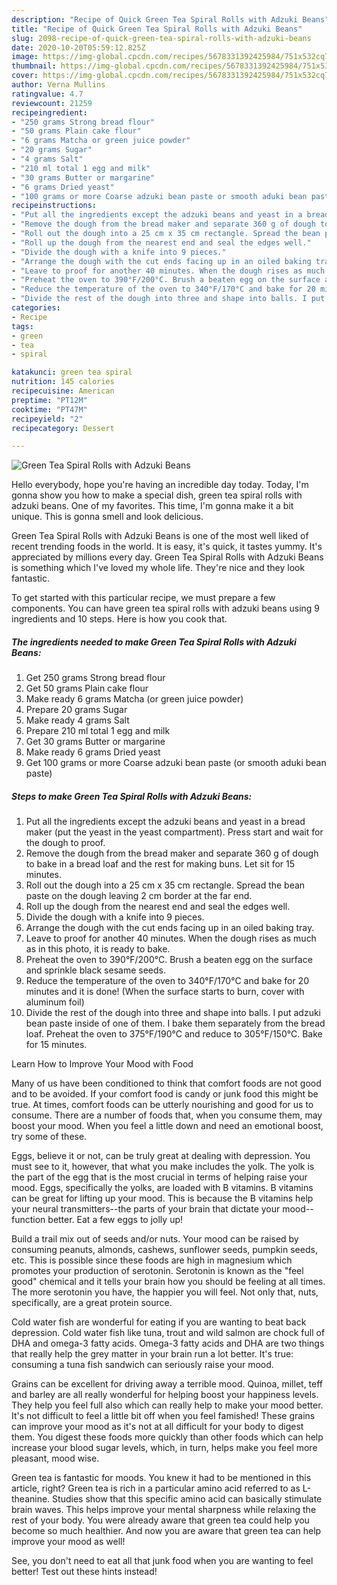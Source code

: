 ```yaml
---
description: "Recipe of Quick Green Tea Spiral Rolls with Adzuki Beans"
title: "Recipe of Quick Green Tea Spiral Rolls with Adzuki Beans"
slug: 2098-recipe-of-quick-green-tea-spiral-rolls-with-adzuki-beans
date: 2020-10-20T05:59:12.825Z
image: https://img-global.cpcdn.com/recipes/5678331392425984/751x532cq70/green-tea-spiral-rolls-with-adzuki-beans-recipe-main-photo.jpg
thumbnail: https://img-global.cpcdn.com/recipes/5678331392425984/751x532cq70/green-tea-spiral-rolls-with-adzuki-beans-recipe-main-photo.jpg
cover: https://img-global.cpcdn.com/recipes/5678331392425984/751x532cq70/green-tea-spiral-rolls-with-adzuki-beans-recipe-main-photo.jpg
author: Verna Mullins
ratingvalue: 4.7
reviewcount: 21259
recipeingredient:
- "250 grams Strong bread flour"
- "50 grams Plain cake flour"
- "6 grams Matcha or green juice powder"
- "20 grams Sugar"
- "4 grams Salt"
- "210 ml total 1 egg and milk"
- "30 grams Butter or margarine"
- "6 grams Dried yeast"
- "100 grams or more Coarse adzuki bean paste or smooth aduki bean paste"
recipeinstructions:
- "Put all the ingredients except the adzuki beans and yeast in a bread maker (put the yeast in the yeast compartment). Press start and wait for the dough to proof."
- "Remove the dough from the bread maker and separate 360 g of dough to bake in a bread loaf and the rest for making buns. Let sit for 15 minutes."
- "Roll out the dough into a 25 cm x 35 cm rectangle. Spread the bean paste on the dough leaving 2 cm border at the far end."
- "Roll up the dough from the nearest end and seal the edges well."
- "Divide the dough with a knife into 9 pieces."
- "Arrange the dough with the cut ends facing up in an oiled baking tray."
- "Leave to proof for another 40 minutes. When the dough rises as much as in this photo, it is ready to bake."
- "Preheat the oven to 390°F/200°C. Brush a beaten egg on the surface and sprinkle black sesame seeds."
- "Reduce the temperature of the oven to 340°F/170°C and bake for 20 minutes and it is done! (When the surface starts to burn, cover with aluminum foil)"
- "Divide the rest of the dough into three and shape into balls. I put adzuki bean paste inside of one of them. I bake them separately from the bread loaf. Preheat the oven to 375°F/190°C and reduce to 305°F/150°C. Bake for 15 minutes."
categories:
- Recipe
tags:
- green
- tea
- spiral

katakunci: green tea spiral 
nutrition: 145 calories
recipecuisine: American
preptime: "PT12M"
cooktime: "PT47M"
recipeyield: "2"
recipecategory: Dessert

---
```



![Green Tea Spiral Rolls with Adzuki Beans](https://img-global.cpcdn.com/recipes/5678331392425984/751x532cq70/green-tea-spiral-rolls-with-adzuki-beans-recipe-main-photo.jpg)

Hello everybody, hope you're having an incredible day today. Today, I'm gonna show you how to make a special dish, green tea spiral rolls with adzuki beans. One of my favorites. This time, I'm gonna make it a bit unique. This is gonna smell and look delicious.

Green Tea Spiral Rolls with Adzuki Beans is one of the most well liked of recent trending foods in the world. It is easy, it's quick, it tastes yummy. It's appreciated by millions every day. Green Tea Spiral Rolls with Adzuki Beans is something which I've loved my whole life. They're nice and they look fantastic.




To get started with this particular recipe, we must prepare a few components. You can have green tea spiral rolls with adzuki beans using 9 ingredients and 10 steps. Here is how you cook that.

<!--inarticleads1-->

##### The ingredients needed to make Green Tea Spiral Rolls with Adzuki Beans:

1. Get 250 grams Strong bread flour
1. Get 50 grams Plain cake flour
1. Make ready 6 grams Matcha (or green juice powder)
1. Prepare 20 grams Sugar
1. Make ready 4 grams Salt
1. Prepare 210 ml total 1 egg and milk
1. Get 30 grams Butter or margarine
1. Make ready 6 grams Dried yeast
1. Get 100 grams or more Coarse adzuki bean paste (or smooth aduki bean paste)




<!--inarticleads2-->

##### Steps to make Green Tea Spiral Rolls with Adzuki Beans:

1. Put all the ingredients except the adzuki beans and yeast in a bread maker (put the yeast in the yeast compartment). Press start and wait for the dough to proof.
1. Remove the dough from the bread maker and separate 360 g of dough to bake in a bread loaf and the rest for making buns. Let sit for 15 minutes.
1. Roll out the dough into a 25 cm x 35 cm rectangle. Spread the bean paste on the dough leaving 2 cm border at the far end.
1. Roll up the dough from the nearest end and seal the edges well.
1. Divide the dough with a knife into 9 pieces.
1. Arrange the dough with the cut ends facing up in an oiled baking tray.
1. Leave to proof for another 40 minutes. When the dough rises as much as in this photo, it is ready to bake.
1. Preheat the oven to 390°F/200°C. Brush a beaten egg on the surface and sprinkle black sesame seeds.
1. Reduce the temperature of the oven to 340°F/170°C and bake for 20 minutes and it is done! (When the surface starts to burn, cover with aluminum foil)
1. Divide the rest of the dough into three and shape into balls. I put adzuki bean paste inside of one of them. I bake them separately from the bread loaf. Preheat the oven to 375°F/190°C and reduce to 305°F/150°C. Bake for 15 minutes.




Learn How to Improve Your Mood with Food


Many of us have been conditioned to think that comfort foods are not good and to be avoided. If your comfort food is candy or junk food this might be true. At times, comfort foods can be utterly nourishing and good for us to consume. There are a number of foods that, when you consume them, may boost your mood. When you feel a little down and need an emotional boost, try some of these.

Eggs, believe it or not, can be truly great at dealing with depression. You must see to it, however, that what you make includes the yolk. The yolk is the part of the egg that is the most crucial in terms of helping raise your mood. Eggs, specifically the yolks, are loaded with B vitamins. B vitamins can be great for lifting up your mood. This is because the B vitamins help your neural transmitters--the parts of your brain that dictate your mood--function better. Eat a few eggs to jolly up!

Build a trail mix out of seeds and/or nuts. Your mood can be raised by consuming peanuts, almonds, cashews, sunflower seeds, pumpkin seeds, etc. This is possible since these foods are high in magnesium which promotes your production of serotonin. Serotonin is known as the "feel good" chemical and it tells your brain how you should be feeling at all times. The more serotonin you have, the happier you will feel. Not only that, nuts, specifically, are a great protein source.

Cold water fish are wonderful for eating if you are wanting to beat back depression. Cold water fish like tuna, trout and wild salmon are chock full of DHA and omega-3 fatty acids. Omega-3 fatty acids and DHA are two things that really help the grey matter in your brain run a lot better. It's true: consuming a tuna fish sandwich can seriously raise your mood. 

Grains can be excellent for driving away a terrible mood. Quinoa, millet, teff and barley are all really wonderful for helping boost your happiness levels. They help you feel full also which can really help to make your mood better. It's not difficult to feel a little bit off when you feel famished! These grains can improve your mood as it's not at all difficult for your body to digest them. You digest these foods more quickly than other foods which can help increase your blood sugar levels, which, in turn, helps make you feel more pleasant, mood wise.

Green tea is fantastic for moods. You knew it had to be mentioned in this article, right? Green tea is rich in a particular amino acid referred to as L-theanine. Studies show that this specific amino acid can basically stimulate brain waves. This helps improve your mental sharpness while relaxing the rest of your body. You were already aware that green tea could help you become so much healthier. And now you are aware that green tea can help improve your mood as well!

See, you don't need to eat all that junk food when you are wanting to feel better! Test out  these hints  instead!


